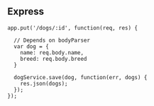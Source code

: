 ##  Express

    app.put('/dogs/:id', function(req, res) {

      // Depends on bodyParser
      var dog = {
        name: req.body.name,
        breed: req.body.breed
      }

      dogService.save(dog, function(err, dogs) {
        res.json(dogs);
      });
    });
